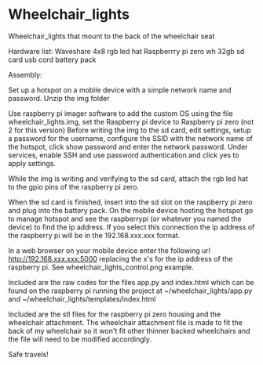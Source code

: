 # Wheelchair_lights
Wheelchair_lights that mount to the back of the wheelchair seat

Hardware list:
Waveshare 4x8 rgb led hat
Raspberrry pi zero wh
32gb sd card
usb cord
battery pack

Assembly:

Set up a hotspot on a mobile device with a simple network name and password. 
Unzip the img folder

Use raspberry pi imager software to add the custom OS using the file wheelchair_lights.img, set the Raspberry pi device to Raspberry pi zero (not 2 for this version) Before writing the img to the sd card, edit settings, setup a password for the username, configure the SSID with the network name of the hotspot, click show password and enter the network password. Under services, enable SSH and use password authentication and click yes to apply settings. 

While the img is writing and verifying to the sd card, attach the rgb led hat to the gpio pins of the raspberry pi zero. 

When the sd card is finished, insert into the sd slot on the raspberry pi zero and plug into the battery pack. On the mobile device hosting the hotspot go to manage hotspot and see the raspberrypi (or whatever you named the device) to find the ip address. If you select this connection the ip address of the raspberry pi will be in the 192.168.xxx.xxx format. 

In a web browser on your mobile device enter the following url http://192.168.xxx.xxx:5000 replacing the x's for the ip address of the raspberry pi. See wheelchair_lights_control.png example.

Included are the raw codes for the files app.py and index.html which can be found on the raspberry pi running the project at ~/wheelchair_lights/app.py and ~/wheelchair_lights/templates/index.html 

Included are the stl files for the raspberry pi zero housing and the wheelchair attachment. The wheelchair attachment file is made to fit the back of my wheelchair so it won't fit other thinner backed wheelchairs and the file will need to be modified accordingly.

Safe travels!

